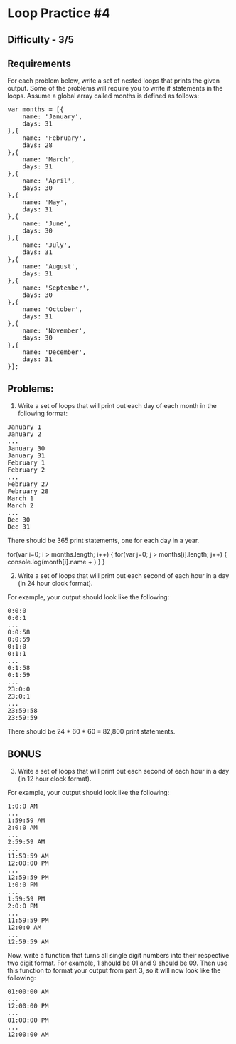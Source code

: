 Loop Practice #4
===============

Difficulty - 3/5
---------

Requirements
----------
For each problem below, write a set of nested loops that prints the given output. Some of the problems will require you to write if statements in the loops. Assume a global array called months is defined as follows:

<pre>
var months = [{
    name: 'January',
    days: 31
},{
    name: 'February',
    days: 28
},{
    name: 'March',
    days: 31
},{
    name: 'April',
    days: 30
},{
    name: 'May',
    days: 31
},{
    name: 'June',
    days: 30
},{
    name: 'July',
    days: 31
},{
    name: 'August',
    days: 31
},{
    name: 'September',
    days: 30
},{
    name: 'October',
    days: 31
},{
    name: 'November',
    days: 30
},{
    name: 'December',
    days: 31
}];
</pre>

Problems:
----------

1. Write a set of loops that will print out each day of each month in the following format:

<pre>
January 1
January 2
...
January 30
January 31
February 1
February 2
...
February 27
February 28
March 1
March 2
...
Dec 30
Dec 31
</pre>

There should be 365 print statements, one for each day in a year.

for(var i=0; i > months.length; i++) {
  for(var j=0; j > months[i].length; j++) {
    console.log(month[i].name + )
  }
}

2. Write a set of loops that will print out each second of each hour in a day (in 24 hour clock format).

For example, your output should look like the following:

<pre>
0:0:0
0:0:1
...
0:0:58
0:0:59
0:1:0
0:1:1
...
0:1:58
0:1:59
...
23:0:0
23:0:1
...
23:59:58
23:59:59
</pre>

There should be 24 * 60 * 60 = 82,800 print statements.

BONUS
----------

3. Write a set of loops that will print out each second of each hour in a day (in 12 hour clock format).

For example, your output should look like the following:

<pre>
1:0:0 AM
...
1:59:59 AM
2:0:0 AM
...
2:59:59 AM
...
11:59:59 AM
12:00:00 PM
...
12:59:59 PM
1:0:0 PM
...
1:59:59 PM
2:0:0 PM
...
11:59:59 PM
12:0:0 AM
...
12:59:59 AM
</pre>

Now, write a function that turns all single digit numbers into their respective two digit format. For example, 1 should be 01 and 9 should be 09. Then use this function to format your output from part 3, so it will now look like the following:

<pre>
01:00:00 AM
...
12:00:00 PM
...
01:00:00 PM
...
12:00:00 AM
</pre>
